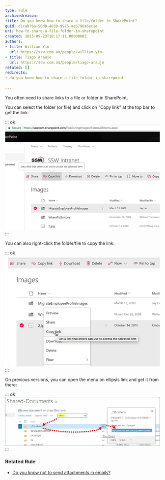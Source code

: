 ```yaml
---
type: rule
archivedreason: 
title: Do you know how to share a file/folder in SharePoint?
guid: d1cab76a-50d8-4039-9975-ae6796a6ec1e
uri: how-to-share-a-file-folder-in-sharepoint
created: 2015-09-23T18:17:11.0000000Z
authors:
- title: William Yin
  url: https://ssw.com.au/people/william-yin
- title: Tiago Araujo
  url: https://ssw.com.au/people/tiago-araujo
related: []
redirects:
- do-you-know-how-to-share-a-file-folder-in-sharepoint

---
```


You often need to share links to a file or folder in SharePoint. 

<!--endintro-->

You can select the folder (or file) and click on "Copy link" at the top bar to get the link:


::: ok  
![Figure: Getting URL from SharePoint top bar](sharepoint-cloud-copy-folder.jpg)  
:::

You can also right-click the folder/file to copy the link:


::: ok  
![Figure: Getting URL by right-clicking a file in SharePoint](sharepoint-right-click-link.jpg)  
:::

On previous versions, you can open the menu on ellipsis link and get it from there:


::: ok  
![Figure: Getting URL from SharePoint ellipsis menu](sharepoint-link.jpg)  
:::

###  Related Rule


* [Do you know not to send attachments in emails?](/do-you-know-not-to-send-attachments-in-emails)
